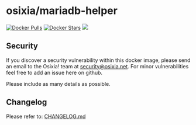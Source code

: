 # osixia/mariadb-helper

[![Docker Pulls](https://img.shields.io/docker/pulls/osixia/mariadb-helper.svg)][hub]
[![Docker Stars](https://img.shields.io/docker/stars/osixia/mariadb-helper.svg)][hub]
[![](https://images.microbadger.com/badges/image/osixia/mariadb-helper.svg)](http://microbadger.com/images/osixia/mariadb-helper "Get your own image badge on microbadger.com")

[hub]: https://hub.docker.com/r/osixia/mariadb-helper/

## Security
If you discover a security vulnerability within this docker image, please send an email to the Osixia! team at security@osixia.net. For minor vulnerabilities feel free to add an issue here on github.

Please include as many details as possible.

## Changelog

Please refer to: [CHANGELOG.md](CHANGELOG.md)
